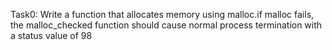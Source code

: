 Task0: Write a function that allocates memory using malloc.if malloc fails, the malloc_checked function should cause normal process termination with a status value of 98
